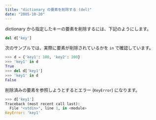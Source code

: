 ```yaml
---
title: "dictionary の要素を削除する (del)"
date: "2005-10-20"
---
```


dictionary から指定したキーの要素を削除するには、下記のようにします。

```python
del d['key']
```

次のサンプルでは、実際に要素が削除されているかを `in` で確認しています。

```python
>>> d = {'key1': 100, 'key2': 200}
>>> 'key1' in d
True
>>> del d['key1']
>>> 'key1' in d
False
```

削除済みの要素を参照しようとするとエラー (`KeyError`) になります。

```python
>>> d['key1']
Traceback (most recent call last):
  File "<stdin>", line 1, in <module>
KeyError: 'key1'
```

